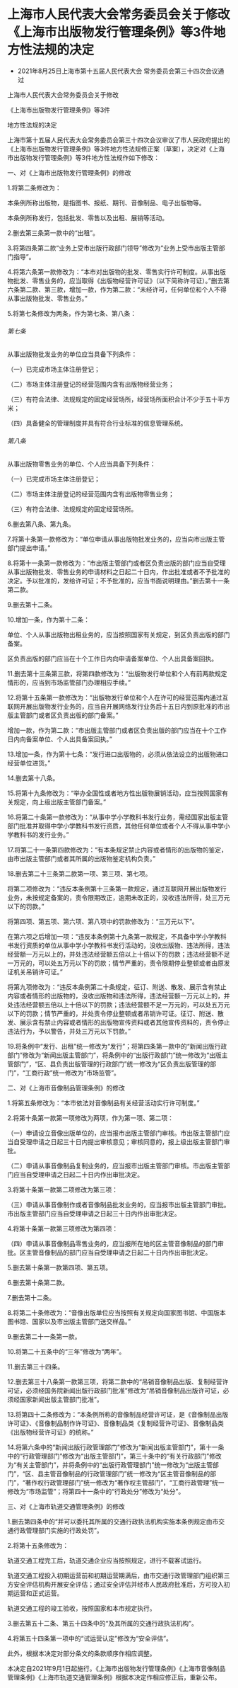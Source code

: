 # 上海市人民代表大会常务委员会关于修改《上海市出版物发行管理条例》等3件地方性法规的决定

- 2021年8月25日上海市第十五届人民代表大会
  常务委员会第三十四次会议通过

<!-- INFO END -->

上海市人民代表大会常务委员会关于修改

《上海市出版物发行管理条例》等3件

地方性法规的决定

上海市第十五届人民代表大会常务委员会第三十四次会议审议了市人民政府提出的《上海市出版物发行管理条例》等3件地方性法规修正案（草案），决定对《上海市出版物发行管理条例》等3件地方性法规作如下修改：

一、对《上海市出版物发行管理条例》的修改

1.将第二条修改为：

本条例所称出版物，是指图书、报纸、期刊、音像制品、电子出版物等。

本条例所称发行，包括批发、零售以及出租、展销等活动。

2.删去第三条第一款中的“出租”。

3.将第四条第二款“业务上受市出版行政部门领导”修改为“业务上受市出版主管部门指导”。

4.将第六条第一款修改为：“本市对出版物的批发、零售实行许可制度。从事出版物批发、零售业务的，应当取得《出版物经营许可证》（以下简称许可证）。”删去第六条第二款、第三款，增加一款，作为第二款：“未经许可，任何单位和个人不得从事出版物批发、零售业务。”

5.将第七条修改为两条，作为第七条、第八条：

###### 第七条

从事出版物批发业务的单位应当具备下列条件：

（一）已完成市场主体注册登记；

（二）市场主体注册登记的经营范围内含有出版物经营业务；

（三）有符合法律、法规规定的固定经营场所，经营场所面积合计不少于五十平方米；

（四）具备健全的管理制度并具有符合行业标准的信息管理系统。

###### 第八条

从事出版物零售业务的单位、个人应当具备下列条件：

（一）已完成市场主体注册登记；

（二）市场主体注册登记的经营范围内含有出版物零售业务；

（三）有符合法律、法规规定的固定经营场所。

6.删去第八条、第九条。

7.将第十条第一款修改为：“单位申请从事出版物批发业务的，应当向市出版主管部门提出申请。”

8.将第十一条第一款修改为：“市出版主管部门或者区负责出版的部门应当自受理从事出版物批发、零售业务的申请材料之日起二十日内，作出批准或者不予批准的决定。予以批准的，发给许可证；不予批准的，应当书面说明理由。”删去第十一条第二款。

9.删去第十二条。

10.增加一条，作为第十二条：

单位、个人从事出版物出租业务的，应当按照国家有关规定，到区负责出版的部门备案。

区负责出版的部门应当在十个工作日内向申请备案单位、个人出具备案回执。

11.删去第十三条第三款，将第四款修改为：“出版物发行单位和个人有前两款规定情形的，应当到市场监管部门办理相应手续。”

12.将第十五条第一款修改为：“出版物发行单位和个人在许可的经营范围内通过互联网开展出版物发行业务的，应当自开展网络发行业务后十五日内到原批准的市出版主管部门或者区负责出版的部门备案。”

增加一款，作为第二款：“市出版主管部门或者区负责出版的部门应当在十个工作日内向备案单位、个人出具备案回执。”

13.增加一条，作为第十七条：“发行进口出版物的，必须从依法设立的出版物进口经营单位进货。”

14.删去第十八条。

15.将第十九条修改为：“举办全国性或者地方性出版物展销活动，应当按照国家有关规定，向上级出版主管部门备案。”

16.将第二十条第一款修改为：“从事中学小学教科书发行业务，需经国家出版主管部门批准并取得中学小学教科书发行资质，其他任何单位或者个人不得从事中学小学教科书的发行业务。”

17.将第二十一条第四款修改为：“有本条规定禁止内容或者情形的出版物的鉴定，由市出版主管部门或者其所属的出版物鉴定机构负责。”

18.删去第二十三条第二款第一项、第三项、第七项。

将第二项修改为：“违反本条例第十三条第一款规定，通过互联网开展出版物发行业务，未按规定备案的，责令限期改正，逾期未改正的，没收违法所得，处三万元以下的罚款。”

将第四项、第五项、第六项、第八项中的罚款修改为：“三万元以下”。

在第六项之后增加一项：“违反本条例第十九条第一款规定，不具备中学小学教科书发行资质的单位从事中学小学教科书发行活动的，没收出版物、违法所得，违法经营额一万元以上的，并处违法经营额五倍以上十倍以下的罚款；违法经营额不足一万元的，可以处五万元以下的罚款；情节严重的，责令限期停业整顿或者由原发证机关吊销许可证。”

将第九项修改为：“违反本条例第二十条规定，征订、附送、散发、展示含有禁止内容或者情形的出版物的，没收出版物和违法所得，违法经营额一万元以上的，并处违法经营额五倍以上十倍以下的罚款；违法经营额不足一万元的，可以处五万元以下的罚款；情节严重的，并处责令停业整顿或者吊销许可证。征订、附送、散发、展示含有禁止内容或者情形的出版物宣传资料或者其他宣传资料的，责令停止违法行为，予以警告，并处三万元以下罚款。”

19.将条例中“发行、出租”统一修改为“发行”；将第四条第一款中的“新闻出版行政部门”修改为“新闻出版主管部门”，将条例中的“出版行政部门”统一修改为“出版主管部门”，“区、县负责出版管理的行政部门”统一修改为“区负责出版管理的部门”，“工商行政”统一修改为“市场监管”。

二、对《上海市音像制品管理条例》的修改

1.将第五条修改为：“本市依法对音像制品有关经营活动实行许可制度。”

2.将第十条第一款第一项修改为两项，作为第一项、第二项：

（一）申请设立音像出版单位的，应当报市出版主管部门审核。市出版主管部门应当自受理申请之日起三十日内提出审核意见；审核同意的，报上级出版主管部门审批。

（二）申请从事音像制品复制业务的，应当报市出版主管部门审核。市出版主管部门应当自受理申请之日起二十日内作出审批决定。

3.将第十条第一款第二项修改为第三项：

（三）申请从事音像制作或者音像制品批发业务的，应当报市出版主管部门审批。市出版主管部门应当自受理申请之日起三十日内作出审批决定。

4.将第十条第一款第三项修改为第四项：

（四）申请从事音像制品零售业务的，应当报所在地的区主管音像制品的部门审批。区主管音像制品的部门应当自受理申请之日起二十日内作出审批决定。

5.删去第十条第一款第四项、第五项。

6.删去第十条第二款。

7.删去第十二条。

8.将第二十条修改为：“音像出版单位应当按照有关规定向国家图书馆、中国版本图书馆、国家以及市出版主管部门送交样品。”

9.删去第二十一条第一款。

10.将第二十五条中的“三年”修改为“两年”。

11.删去第三十四条。

12.删去第三十八条第一款第三项，将第二款中的“吊销音像制品出版、复制经营许可证，必须经国务院新闻出版行政部门批准”修改为“吊销音像制品出版许可证，必须经国家新闻出版主管部门批准”。

13.将第四十二条修改为：“本条例所称的音像制品经营许可证，是《音像制品出版许可证》、《音像制品制作许可证》、音像制品类《复制经营许可证》、音像制品类《出版物经营许可证》的统称。”

14.将第六条中的“新闻出版行政管理部门”修改为“新闻出版主管部门”，第十一条中的“行政管理部门”修改为“出版主管部门”，第三十条中的“有关行政部门”修改为“有关主管部门”，并将条例中的“出版行政管理部门”统一修改为“出版主管部门”，“区、县主管音像制品的行政管理部门”统一修改为“区主管音像制品的部门”，“著作权行政管理部门”统一修改为“著作权主管部门”，“工商行政管理”统一修改为“市场监管”；将第四十一条中的“行政处分”修改为“处分”。

三、对《上海市轨道交通管理条例》的修改

1.删去第四条中的“并可以委托其所属的交通行政执法机构实施本条例规定由市交通行政管理部门实施的行政处罚”。

2.将第十五条修改为：

轨道交通工程完工后，轨道交通企业应当按照规定，进行不载客试运行。

轨道交通工程投入初期运营前和初期运营期满后，由市交通行政管理部门组织第三方安全评估机构开展安全评估；通过安全评估并经市人民政府批准后，方可投入初期运营和正式运营。

轨道交通工程的竣工验收，按照国家和本市规定执行。

3.删去第五十二条、第五十四条中的“及其所属的交通行政执法机构”。

4.将第五十四条第一项中的“试运营认定”修改为“安全评估”。

此外，根据本决定对部分条文的条款顺序作相应调整。

本决定自2021年9月1日起施行。《上海市出版物发行管理条例》《上海市音像制品管理条例》《上海市轨道交通管理条例》根据本决定作相应修正后，重新公布。
